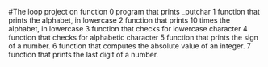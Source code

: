 #The loop project on function
0     program that prints _putchar
1     function that prints the alphabet, in lowercase
2     function that prints 10 times the alphabet, in lowercase
3     function that checks for lowercase character
4     function that checks for alphabetic character
5     function that prints the sign of a number.
6     function that computes the absolute value of an integer.
7     function that prints the last digit of a number.